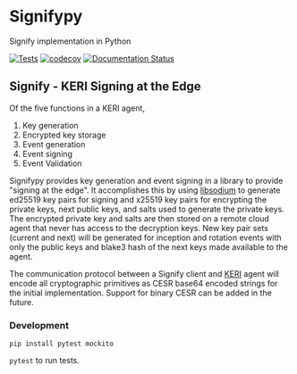 # Signifypy
Signify implementation in Python

[![Tests](https://github.com/WebOfTrust/signifypy/actions/workflows/test.yaml/badge.svg?branch=development)](https://github.com/WebOfTrust/signifypy/actions/workflows/test.yaml)
[![codecov](https://codecov.io/gh/WebOfTrust/signifypy/graph/badge.svg?token=E9VS4PNKTD)](https://codecov.io/gh/WebOfTrust/signifypy)
[![Documentation Status](https://readthedocs.org/projects/signifypy/badge/?version=latest)](https://signifypy.readthedocs.io/en/latest/?badge=latest)

## Signify - KERI Signing at the Edge

Of the five functions in a KERI agent, 

1. Key generation
2. Encrypted key storage
3. Event generation
4. Event signing
5. Event Validation

Signifypy provides key generation and event signing in a library to provide "signing at the edge".
It accomplishes this by using [libsodium](https://doc.libsodium.org/) to generate ed25519 key pairs for signing and x25519 key pairs for encrypting the
private keys, next public keys, and salts used to generate the private keys.  The encrypted private key and salts are then stored on a
remote cloud agent that never has access to the decryption keys.  New key pair sets (current and next) will be generated 
for inception and rotation events with only the public keys and blake3 hash of the next keys made available to the agent.

The communication protocol between a Signify client and [KERI](https://github.com/WebOfTrust/keri) agent will encode all cryptographic primitives as CESR base64
encoded strings for the initial implementation.  Support for binary CESR can be added in the future.

### Development

```
pip install pytest mockito
```

`pytest` to run tests.
